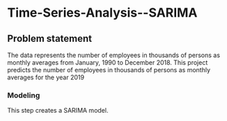 # Time-Series-Analysis--SARIMA

## Problem statement

The data represents the number of employees in thousands of persons as monthly averages from January, 1990 to December 2018.
This project predicts the number of employees in thousands of persons as monthly averages for the year 2019






### Modeling
 This step creates a SARIMA model.<br><br>
 
